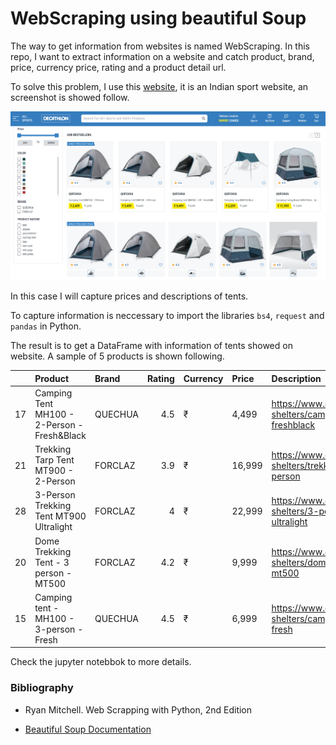 # WebScraping using beautiful Soup 

The way to get information from websites is named WebScraping. In this repo, I want to extract information on a website and catch product, brand, price, currency price, rating and a product detail url.

To solve this problem, I use this [website](https://www.decathlon.in/camping/tents-shelters-15687?id=15687&type=c), it is an Indian sport website, an screenshot is showed follow.

![declaton.in](imgs/screenshot.png)

In this case I will capture prices and descriptions of tents.

To capture information is neccessary to import
the libraries `bs4`, `request` and `pandas` in Python.

The result is to get a DataFrame with information of tents showed on website. A sample of 5 products is shown following.

|    | Product                                     | Brand   |   Rating | Currency   | Price   | Description                                                                               |
|---:|:--------------------------------------------|:--------|---------:|:-----------|:--------|:------------------------------------------------------------------------------------------|
| 17 | Camping Tent MH100 - 2-Person - Fresh&Black | QUECHUA |      4.5 | ₹          | 4,499   | https://www.decathlon.in/p/8576112/tents-shelters/camping-tent-mh100-2-person-freshblack  |
| 21 | Trekking Tarp Tent MT900 - 2-Person         | FORCLAZ |      3.9 | ₹          | 16,999  | https://www.decathlon.in/p/8612300/tents-shelters/trekking-tarp-tent-mt900-2-person       |
| 28 | 3-Person Trekking Tent MT900 Ultralight     | FORCLAZ |      4   | ₹          | 22,999  | https://www.decathlon.in/p/8586319/tents-shelters/3-person-trekking-tent-mt900-ultralight |
| 20 | Dome Trekking Tent - 3 person - MT500       | FORCLAZ |      4.2 | ₹          | 9,999   | https://www.decathlon.in/p/8556125/tents-shelters/dome-trekking-tent-3-person-mt500       |
| 15 | Camping tent - MH100  - 3-person - Fresh    | QUECHUA |      4.5 | ₹          | 6,999   | https://www.decathlon.in/p/8641760/tents-shelters/camping-tent-mh100-3-person-fresh       |

Check the jupyter notebbok to more details.

### Bibliography

- Ryan Mitchell. Web Scrapping with Python, 2nd Edition

- [Beautiful Soup Documentation](https://beautiful-soup-4.readthedocs.io/en/latest/)

